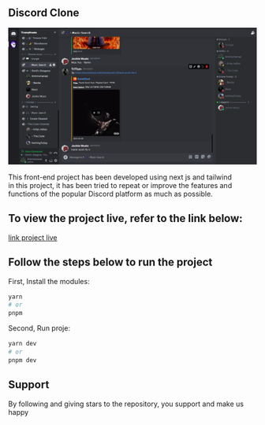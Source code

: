  
## Discord Clone
<img src="https://github.com/Amirmohamadhejazi/discord-clone/blob/main/public/images/discord-clone-preview.png" />

This front-end project has been developed using next js and tailwind
</br>
in this project, it has been tried to repeat or improve the features and functions of the popular Discord platform as much as possible.

## To view the project live, refer to the link below:
<a href="https://discord-clone-seven-gamma.vercel.app/channels/me">link project live</a>

## Follow the steps below to run the project
First, Install the modules:

```bash
yarn
# or
pnpm
```
Second, Run proje:

```bash
yarn dev
# or
pnpm dev
```
<h2>Support</h2>
By following and giving stars to the repository, you support and make us happy
